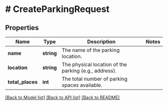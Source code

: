 # # CreateParkingRequest

## Properties

Name | Type | Description | Notes
------------ | ------------- | ------------- | -------------
**name** | **string** | The name of the parking location. |
**location** | **string** | The physical location of the parking (e.g., address). |
**total_places** | **int** | The total number of parking spaces available. |

[[Back to Model list]](../../README.md#models) [[Back to API list]](../../README.md#endpoints) [[Back to README]](../../README.md)
